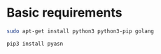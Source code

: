 # Basic requirements

```bash
sudo apt-get install python3 python3-pip golang
```

```bash
pip3 install pyasn
```


